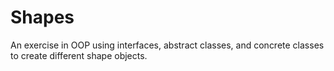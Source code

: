 # Shapes
An exercise in OOP using interfaces, abstract classes, and concrete classes to create different shape objects.
